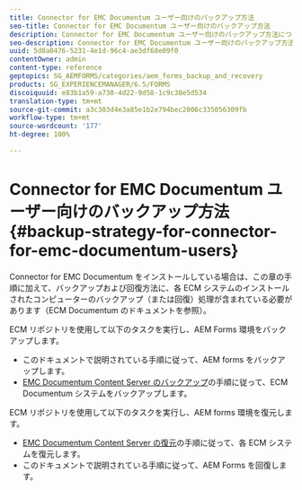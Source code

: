 ```yaml
---
title: Connector for EMC Documentum ユーザー向けのバックアップ方法
seo-title: Connector for EMC Documentum ユーザー向けのバックアップ方法
description: Connector for EMC Documentum ユーザー向けのバックアップ方法について説明します。
seo-description: Connector for EMC Documentum ユーザー向けのバックアップ方法について説明します。
uuid: 5d8a0476-5231-4e1d-96c4-ae3df68e09f0
contentOwner: admin
content-type: reference
geptopics: SG_AEMFORMS/categories/aem_forms_backup_and_recovery
products: SG_EXPERIENCEMANAGER/6.5/FORMS
discoiquuid: e83b1a59-a730-4d22-9d58-1c9c38e5d534
translation-type: tm+mt
source-git-commit: a3c303d4e3a85e1b2e794bec2006c335056309fb
workflow-type: tm+mt
source-wordcount: '177'
ht-degree: 100%

---
```



# Connector for EMC Documentum ユーザー向けのバックアップ方法 {#backup-strategy-for-connector-for-emc-documentum-users}

Connector for EMC Documentum をインストールしている場合は、この章の手順に加えて、バックアップおよび回復方法に、各 ECM システムのインストールされたコンピューターのバックアップ（または回復）処理が含まれている必要があります（ECM Documentum のドキュメントを参照）。

ECM リポジトリを使用して以下のタスクを実行し、AEM Forms 環境をバックアップします。

* このドキュメントで説明されている手順に従って、AEM forms をバックアップします。
* [EMC Documentum Content Server のバックアップ](/help/forms/using/admin-help/backing-recovering-emc-documentum-repository.md#back-up-the-emc-documentum-content-server)の手順に従って、ECM Documentum システムをバックアップします。

ECM リポジトリを使用して以下のタスクを実行し、AEM forms 環境を復元します。

* [EMC Documentum Content Server の復元](/help/forms/using/admin-help/backing-recovering-emc-documentum-repository.md#restore-the-emc-documentum-content-server)の手順に従って、各 ECM システムを復元します。
* このドキュメントで説明されている手順に従って、AEM Forms を回復します。


